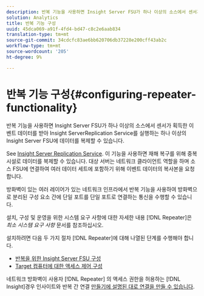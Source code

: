 ```yaml
---
description: 반복 기능을 사용하면 Insight Server FSU가 하나 이상의 소스에서 센서가 획득한 이벤트 데이터를 받아 Insight ServerReplication Service를 실행하는 하나 이상의 Insight Server FSU에 데이터를 복제할 수 있습니다.
solution: Analytics
title: 반복 기능 구성
uuid: 45dca069-a91f-4fd4-bd47-c8c2e6aab834
translation-type: tm+mt
source-git-commit: 34cdcfc83ae6bb620706db37228e200cff43ab2c
workflow-type: tm+mt
source-wordcount: '205'
ht-degree: 9%

---
```



# 반복 기능 구성{#configuring-repeater-functionality}

반복 기능을 사용하면 Insight Server FSU가 하나 이상의 소스에서 센서가 획득한 이벤트 데이터를 받아 Insight ServerReplication Service를 실행하는 하나 이상의 Insight Server FSU에 데이터를 복제할 수 있습니다.

See [Insight Server Replication Service](../../../../home/c-inst-svr/c-ins-svr-rep-svc/c-ins-svr-rep-svc.md#concept-926e654e80d943a0b6ac44a82a510d92). 이 기능을 사용하면 재해 복구를 위해 중복 시설로 데이터를 복제할 수 있습니다. 대상 서버는 네트워크 클라이언트 역할을 하며 소스 FSU에 연결하여 여러 데이터 세트에 포함하기 위해 이벤트 데이터의 복사본을 요청합니다.

방화벽이 있는 여러 레이어가 있는 네트워크 인프라에서 반복 기능을 사용하여 방화벽으로 분리된 구성 요소 간에 단일 포트를 단일 포트로 연결하는 통신을 수행할 수 있습니다.

설치, 구성 및 운영을 위한 시스템 요구 사항에 대한 자세한 내용 [!DNL Repeater]은 *최소 시스템 요구 사항* 문서를 참조하십시오.

설치하려면 다음 두 가지 절차 [!DNL Repeater]에 대해 나열된 단계를 수행해야 합니다.

* [반복을 위한 Insight Server FSU 구성](../../../../home/c-inst-svr/c-rptr-fntly/c-cnfg-rptr-fntly/t-cfg-fsu-rptr.md#task-1ad7fa5777b845f4bd398f97226e56b2)
* [Target 컴퓨터에 대한 액세스 제어 구성](../../../../home/c-inst-svr/c-rptr-fntly/c-cnfg-rptr-fntly/t-cfg-acc-ctrll-tgt-mach.md#task-0e49953728444839bc0a26234501a4c5)

네트워크 방화벽이 사용자 [!DNL Repeater] 의 액세스 권한을 허용하는 [!DNL Insight]경우 인사이트와 반복 간 연결 [만들기에 설명된 대로 연결을 만들 수 있습니다](../../../../home/c-inst-svr/c-rptr-fntly/c-cnfg-rptr-fntly/t-crt-conn-ins-rptr.md#task-785bfe5f0e31484683e4345038add118).
